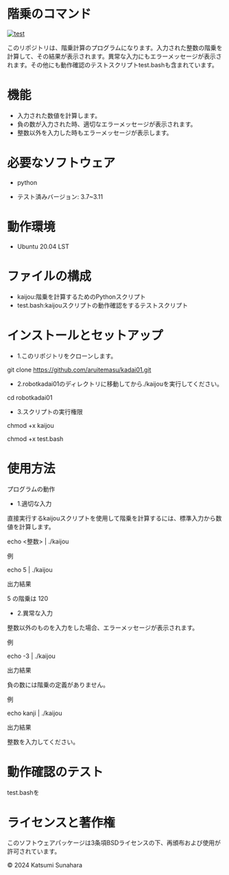 # 階乗のコマンド
[![test](https://github.com/aruitemasu/kadai01/actions/workflows/test.yml/badge.svg)](https://github.com/aruitemasu/kadai01/actions/workflows/test.yml)

このリポジトリは、階乗計算のプログラムになります。入力された整数の階乗を計算して、その結果が表示されます。異常な入力にもエラーメッセージが表示されます。その他にも動作確認のテストスクリプトtest.bashも含まれています。

# 機能

- 入力された数値を計算します。
- 負の数が入力された時、適切なエラーメッセージが表示されます。
- 整数以外を入力した時もエラーメッセージが表示します。

# 必要なソフトウェア
- python

 - テスト済みバージョン: 3.7~3.11

# 動作環境
- Ubuntu 20.04 LST

# ファイルの構成

- kaijou:階乗を計算するためのPythonスクリプト
- test.bash:kaijouスクリプトの動作確認をするテストスクリプト

# インストールとセットアップ

- 1.このリポジトリをクローンします。

git clone https://github.com/aruitemasu/kadai01.git

- 2.robotkadai01のディレクトリに移動してから./kaijouを実行してください。

cd robotkadai01

- 3.スクリプトの実行権限

chmod +x kaijou

chmod +x test.bash

# 使用方法

プログラムの動作

- 1.適切な入力

直接実行するkaijouスクリプトを使用して階乗を計算するには、標準入力から数値を計算します。

echo <整数> | ./kaijou

例

echo 5 | ./kaijou

出力結果

5 の階乗は 120

- 2.異常な入力

整数以外のものを入力をした場合、エラーメッセージが表示されます。

例

echo -3 | ./kaijou

出力結果

負の数には階乗の定義がありません。

例

echo kanji | ./kaijou

出力結果

整数を入力してください。

# 動作確認のテスト

test.bashを

# ライセンスと著作権

このソフトウェアパッケージは3条項BSDライセンスの下、再頒布および使用が許可されています。

© 2024 Katsumi Sunahara
